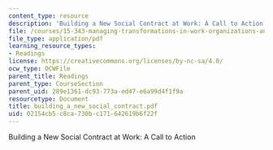 ```yaml
---
content_type: resource
description: 'Building a New Social Contract at Work: A Call to Action'
file: /courses/15-343-managing-transformations-in-work-organizations-and-society-spring-2002/02154cb5c8ca730bc171642619b6f22f_building_a_new_social_contract.pdf
file_type: application/pdf
learning_resource_types:
- Readings
license: https://creativecommons.org/licenses/by-nc-sa/4.0/
ocw_type: OCWFile
parent_title: Readings
parent_type: CourseSection
parent_uid: 289e1361-dc93-773a-ed47-e6a99d4f1f9a
resourcetype: Document
title: building_a_new_social_contract.pdf
uid: 02154cb5-c8ca-730b-c171-642619b6f22f
---
```

Building a New Social Contract at Work: A Call to Action